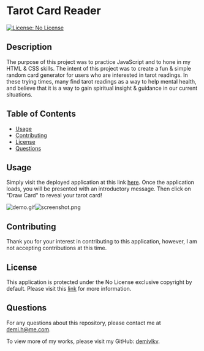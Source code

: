 # Tarot Card Reader
[![License: No License](https://img.shields.io/badge/License-No_License-lightgreen)](https://choosealicense.com/no-permission/)

## Description
The purpose of this project was to practice JavaScript and to hone in my HTML & CSS skills. The intent of this project was to create a fun & simple random card generator for users who are interested in tarot readings. In these trying times, many find tarot readings as a way to help mental health, and believe that it is a way to gain spiritual insight & guidance in our current situations.

## Table of Contents

- [Usage](#usage)
- [Contributing](#contributing)
- [License](#license)
- [Questions](#questions)

## Usage
Simply visit the deployed application at this link [here](https://demivlkv.github.io/tarot-reader/). Once the application loads, you will be presented with an introductory message. Then click on "Draw Card" to reveal your tarot card!

![demo.gif](/../main/assets/images/demo.gif)![screenshot.png](/../main/assets/images/screenshot.png)

## Contributing
Thank you for your interest in contributing to this application, however, I am not accepting contributions at this time.


## License
This application is protected under the No License exclusive copyright by default. Please visit this [link](https://choosealicense.com/no-permission/) for more information.

## Questions
For any questions about this repository, please contact me at [demi.h@me.com](mailto:demi.h@me.com).

To view more of my works, please visit my GitHub: [demivlkv](https://github.com/demivlkv).